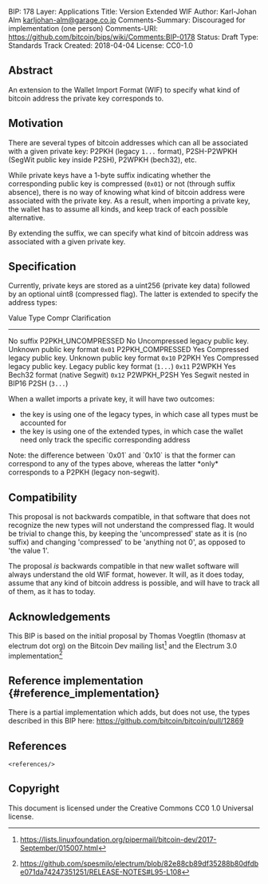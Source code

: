 BIP: 178
Layer: Applications
Title: Version Extended WIF
Author: Karl-Johan Alm <karljohan-alm@garage.co.jp>
Comments-Summary: Discouraged for implementation (one person)
Comments-URI: https://github.com/bitcoin/bips/wiki/Comments:BIP-0178
Status: Draft
Type: Standards Track
Created: 2018-04-04
License: CC0-1.0

## Abstract

An extension to the Wallet Import Format (WIF) to specify what kind of
bitcoin address the private key corresponds to.

## Motivation

There are several types of bitcoin addresses which can all be associated
with a given private key: P2PKH (legacy `1...` format), P2SH-P2WPKH
(SegWit public key inside P2SH), P2WPKH (bech32), etc.

While private keys have a 1-byte suffix indicating whether the
corresponding public key is compressed (`0x01`) or not (through suffix
absence), there is no way of knowing what kind of bitcoin address were
associated with the private key. As a result, when importing a private
key, the wallet has to assume all kinds, and keep track of each possible
alternative.

By extending the suffix, we can specify what kind of bitcoin address was
associated with a given private key.

## Specification

Currently, private keys are stored as a uint256 (private key data)
followed by an optional uint8 (compressed flag). The latter is extended
to specify the address types:

Value       Type                 Compr   Clarification
----------- -------------------- ------- -----------------------------------------------------------------
No suffix   P2PKH_UNCOMPRESSED   No      Uncompressed legacy public key. Unknown public key format
`0x01`      P2PKH_COMPRESSED     Yes     Compressed legacy public key. Unknown public key format
`0x10`      P2PKH                Yes     Compressed legacy public key. Legacy public key format (`1...`)
`0x11`      P2WPKH               Yes     Bech32 format (native Segwit)
`0x12`      P2WPKH_P2SH          Yes     Segwit nested in BIP16 P2SH (`3...`)

When a wallet imports a private key, it will have two outcomes:

-   the key is using one of the legacy types, in which case all types
must be accounted for
-   the key is using one of the extended types, in which case the wallet
need only track the specific corresponding address

Note: the difference between \`0x01\` and \`0x10\` is that the former
can correspond to any of the types above, whereas the latter \*only\*
corresponds to a P2PKH (legacy non-segwit).

## Compatibility

This proposal is not backwards compatible, in that software that does
not recognize the new types will not understand the compressed flag. It
would be trivial to change this, by keeping the \'uncompressed\' state
as it is (no suffix) and changing \'compressed\' to be \'anything not
0\', as opposed to \'the value 1\'.

The proposal *is* backwards compatible in that new wallet software will
always understand the old WIF format, however. It will, as it does
today, assume that any kind of bitcoin address is possible, and will
have to track all of them, as it has to today.

## Acknowledgements

This BIP is based on the initial proposal by Thomas Voegtlin (thomasv at
electrum dot org) on the Bitcoin Dev mailing list[^1] and the Electrum
3.0 implementation[^2]

## Reference implementation {#reference_implementation}

There is a partial implementation which adds, but does not use, the
types described in this BIP here:
<https://github.com/bitcoin/bitcoin/pull/12869>

## References

```{=html}
<references/>
```
## Copyright

This document is licensed under the Creative Commons CC0 1.0 Universal
license.

[^1]: <https://lists.linuxfoundation.org/pipermail/bitcoin-dev/2017-September/015007.html>

[^2]: <https://github.com/spesmilo/electrum/blob/82e88cb89df35288b80dfdbe071da74247351251/RELEASE-NOTES#L95-L108>

